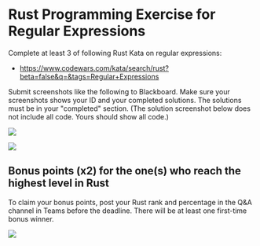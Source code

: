 # Rust Programming Exercise for Regular Expressions

Complete at least 3 of following Rust Kata on regular expressions:

* https://www.codewars.com/kata/search/rust?beta=false&q=&tags=Regular+Expressions

Submit screenshots like the following to Blackboard. Make sure your screenshots shows your ID and your completed solutions. 
The solutions must be in your "completed" section. (The solution screenshot below does not include all code. Yours should show all code.)

![](https://i.imgur.com/ZSilFt9.png)

![](https://i.imgur.com/igRrP91.png)

## Bonus points (x2) for the one(s) who reach the highest level in Rust

To claim your bonus points, post your Rust rank and percentage in the Q&A channel in Teams before the deadline. There will be at least one first-time bonus winner.

![](https://i.imgur.com/oJNrVRV.png)

